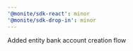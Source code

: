 ```yaml
---
'@monite/sdk-react': minor
'@monite/sdk-drop-in': minor
---
```


Added entity bank account creation flow
